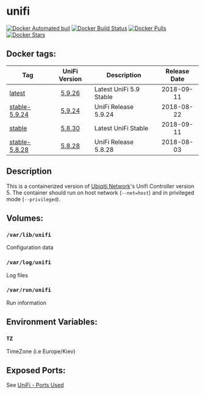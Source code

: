 # unifi

[![Docker Automated buil](https://img.shields.io/docker/automated/alexl78/unifi.svg)]() [![Docker Build Status](https://img.shields.io/docker/build/alexl78/unifi.svg)]() [![Docker Pulls](https://img.shields.io/docker/pulls/alexl78/unifi.svg)]() [![Docker Stars](https://img.shields.io/docker/stars/alexl78/unifi.svg)]()

## Docker tags:
| Tag | UniFi Version | Description | Release Date |
| --- | :---: | --- | :---: |
| [latest](https://github.com/alexl78/docker-unifi/blob/master/Dockerfile) | [5.9.26](https://community.ubnt.com/t5/UniFi-Beta-Blog/UniFi-SDN-Controller-5-9-26-Stable-Candidate-has-been-released/ba-p/2489657) | Latest UniFi 5.9 Stable | 2018-09-11|
| [stable-5.9.24](https://github.com/alexl78/docker-unifi/blob/stable-5.9.24/Dockerfile) | [5.9.24](https://community.ubnt.com/t5/UniFi-Beta-Blog/UniFi-SDN-Controller-5-9-24-Stable-Candidate-has-been-released/ba-p/2464949) | UniFi Release 5.9.24 | 2018-08-22|
| [stable](https://github.com/alexl78/docker-unifi/blob/5.8/Dockerfile) | [5.8.30](https://community.ubnt.com/t5/UniFi-Updates-Blog/UniFi-SDN-Controller-5-8-30-Stable-has-been-released/ba-p/2489957) | Latest UniFi Stable | 2018-09-11|
| [stable-5.8.28](https://github.com/alexl78/docker-unifi/blob/stable-5.8.28/Dockerfile) | [5.8.28](https://community.ubnt.com/t5/UniFi-Beta-Blog/UniFi-SDN-Controller-5-8-28-Stable-Candidate-has-been-released/ba-p/2443775) | UniFi Release 5.8.28 | 2018-08-03|

## Description
This is a containerized version of [Ubiqiti Network](https://www.ubnt.com/)'s Unifi Controller version 5.
The container should run on host network (`--net=host`) and in privileged mode (`--privileged`).

## Volumes:
### `/var/lib/unifi`
Configuration data

### `/var/log/unifi`
Log files

### `/var/run/unifi`
Run information

## Environment Variables:

### `TZ`

TimeZone (i.e Europe/Kiev)

## Exposed Ports:
See [UniFi - Ports Used](https://help.ubnt.com/hc/en-us/articles/218506997-UniFi-Ports-Used)
